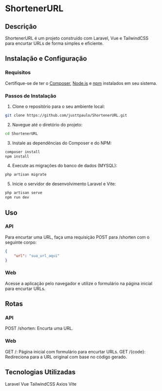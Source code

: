 # ShortenerURL

## Descrição
ShortenerURL é um projeto construído com Laravel, Vue e TailwindCSS para encurtar URLs de forma simples e eficiente.

## Instalação e Configuração

### Requisitos
Certifique-se de ter o [Composer](https://getcomposer.org/), [Node.js](https://nodejs.org/) e [npm](https://www.npmjs.com/) instalados em seu sistema.

### Passos de Instalação

1. Clone o repositório para o seu ambiente local:

```bash
git clone https://github.com/justtpaulo/ShortenerURL.git
```

2. Navegue até o diretório do projeto:

```bash
cd ShortenerURL
```

3. Instale as dependências do Composer e do NPM:

```bash
composer install
npm install
```

4. Execute as migrações do banco de dados (MYSQL):

```bash
php artisan migrate
```

5. Inicie o servidor de desenvolvimento Laravel e Vite:

```bash
php artisan serve
npm run dev
```

## Uso

### API
Para encurtar uma URL, faça uma requisição POST para /shorten com o seguinte corpo:

```json
{
    "url": "sua_url_aqui"
}
```

### Web
Acesse a aplicação pelo navegador e utilize o formulário na página inicial para encurtar URLs.

## Rotas

### API
POST /shorten: Encurta uma URL.

### Web
GET /: Página inicial com formulário para encurtar URLs.
GET /{code}: Redireciona para a URL original com base no código gerado.

## Tecnologias Utilizadas
Laravel
Vue
TailwindCSS
Axios
Vite
